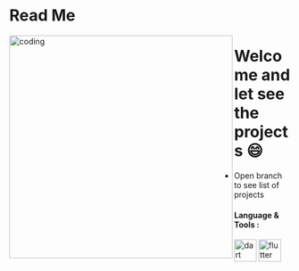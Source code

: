 # Read Me

<img align="left" alt="coding" width="400" src="https://images.squarespace-cdn.com/content/v1/54cc8060e4b02ab7cb239ae7/1558108173300-760X58VY8NUAQKOSPQQZ/Joy.gif">


<h1>Welcome and let see the projects 😄</h1>

 - Open branch to see list of projects 
 <div>
 
   <b><h4>Language & Tools :</h4></b>
   <img src="https://www.vectorlogo.zone/logos/dartlang/dartlang-icon.svg" alt="dart" width="40" height="40"/> 
   <img src="https://www.vectorlogo.zone/logos/flutterio/flutterio-icon.svg" alt="flutter" width="40" height="40"/>
 </div>
 
